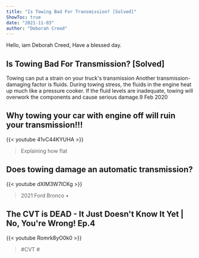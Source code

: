 ```yaml
---
title: "Is Towing Bad For Transmission? [Solved]"
ShowToc: true 
date: "2021-11-03"
author: "Deborah Creed" 
---
```


Hello, iam Deborah Creed, Have a blessed day.
## Is Towing Bad For Transmission? [Solved]
Towing can put a strain on your truck's transmission Another transmission-damaging factor is fluids. During towing stress, the fluids in the engine heat up much like a pressure cooker. If the fluid levels are inadequate, towing will overwork the components and cause serious damage.9 Feb 2020

## Why towing your car with engine off will ruin your transmission!!!
{{< youtube 41vC44KYUHA >}}
>Explaining how flat 

## Does towing damage an automatic transmission?
{{< youtube dXIM3W7ICKg >}}
>2021 Ford Bronco • 

## The CVT is DEAD - It Just Doesn't Know It Yet | No, You're Wrong! Ep.4
{{< youtube Romrk8yO0k0 >}}
>#CVT #


